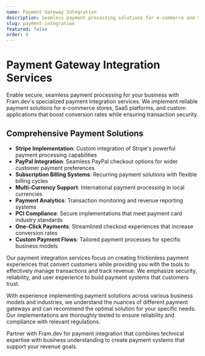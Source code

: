 ```yaml
---
name: Payment Gateway Integration
description: Seamless payment processing solutions for e-commerce and SaaS platforms using Stripe, PayPal, and other leading payment gateways to maximize conversions and ensure transaction security.
slug: payment-integration
featured: false
order: 9
---
```


# Payment Gateway Integration Services

Enable secure, seamless payment processing for your business with Fram.dev's specialized payment integration services. We implement reliable payment solutions for e-commerce stores, SaaS platforms, and custom applications that boost conversion rates while ensuring transaction security.

## Comprehensive Payment Solutions

- **Stripe Implementation**: Custom integration of Stripe's powerful payment processing capabilities
- **PayPal Integration**: Seamless PayPal checkout options for wider customer payment preferences
- **Subscription Billing Systems**: Recurring payment solutions with flexible billing cycles
- **Multi-Currency Support**: International payment processing in local currencies
- **Payment Analytics**: Transaction monitoring and revenue reporting systems
- **PCI Compliance**: Secure implementations that meet payment card industry standards
- **One-Click Payments**: Streamlined checkout experiences that increase conversion rates
- **Custom Payment Flows**: Tailored payment processes for specific business models

Our payment integration services focus on creating frictionless payment experiences that convert customers while providing you with the tools to effectively manage transactions and track revenue. We emphasize security, reliability, and user experience to build payment systems that customers trust.

With experience implementing payment solutions across various business models and industries, we understand the nuances of different payment gateways and can recommend the optimal solution for your specific needs. Our implementations are thoroughly tested to ensure reliability and compliance with relevant regulations.

Partner with Fram.dev for payment integration that combines technical expertise with business understanding to create payment systems that support your revenue goals. 